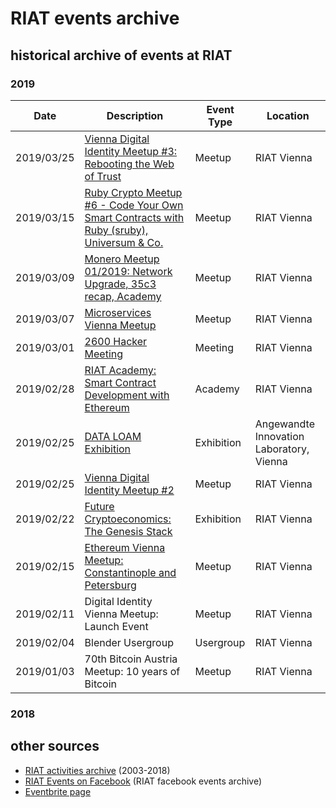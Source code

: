 [RIAT Events on Facebook]: https://www.facebook.com/pg/riat.ac.at/events/ "RIAT Events on Facebook"
[ICS (iCal) calendar]: https://calendar.google.com/calendar/ical/riat.at_nst52qhk2fca3u8dvhce8pepbg%40group.calendar.google.com/public/basic.ics "online subscription to events in the RIAT space: crypto, blockchain, DLT"
[RIAT website]: https://riat.ac.at
[RIAT activities archive]: https://riat.at/activities
[Eventbrite page]: https://www.eventbrite.com/o/riat-academy-10768509578 "RIAT academy eventbrite page"
[PDF overview & print event calendar]: https://github.com/parasew/riat-events/raw/master/assets/RIAT_program_PDF_calendar_2019.pdf
[events archive]: "https://github.com/parasew/riat-events/tree/master/archive"

# RIAT events archive

## historical archive of events at RIAT

### 2019
| Date       | Description                                                                                                                                                           | Event Type | Location                                 |
| ---------- | --------------------------------------------------------------------------------------------------------------------------------------------------------------------- | ---------- | ---------------------------------------- |
| 2019/03/25 | [Vienna Digital Identity Meetup #3: Rebooting the Web of Trust](https://www.meetup.com/de-DE/Vienna-Digital-Identity-Meetup/events/259683263/)                        | Meetup     | RIAT Vienna                              |
| 2019/03/15 | [Ruby Crypto Meetup #6 - Code Your Own Smart Contracts with Ruby (sruby), Universum & Co.](https://www.facebook.com/events/1988745191426912/)                         | Meetup     | RIAT Vienna                              |
| 2019/03/09 | [Monero Meetup 01/2019: Network Upgrade, 35c3 recap, Academy](https://www.facebook.com/events/2042824889349215/)                                                      | Meetup     | RIAT Vienna                              |
| 2019/03/07 | [Microservices Vienna Meetup](https://www.facebook.com/events/293328437951583/)                                                                                       | Meetup     | RIAT Vienna                              |
| 2019/03/01 | [2600 Hacker Meeting](https://www.facebook.com/events/306031676747864/)                                                                                               | Meeting    | RIAT Vienna                              |
| 2019/02/28 | [RIAT Academy: Smart Contract Development with Ethereum](https://www.facebook.com/events/319665308665747/)                                                            | Academy    | RIAT Vienna                              |
| 2019/02/25 | [DATA LOAM Exhibition](https://www.dieangewandte.at/jart/prj3/angewandte-2016/main.jart?rel=de&reserve-mode=active&content-id=1454062400291&artikel_id=1546414237711) | Exhibition | Angewandte Innovation Laboratory, Vienna |
| 2019/02/25 | [Vienna Digital Identity Meetup #2](https://www.facebook.com/events/239178996988956/)                                                                                 | Meetup     | RIAT Vienna                              |
| 2019/02/22 | [Future Cryptoeconomics: The Genesis Stack](https://web.facebook.com/events/1067229673468739/)                                                                        | Exhibition | RIAT Vienna                              |
| 2019/02/15 | [Ethereum Vienna Meetup: Constantinople and Petersburg](https://www.facebook.com/events/539687579870573/)                                                             | Meetup     | RIAT Vienna                              |
| 2019/02/11 | Digital Identity Vienna Meetup: Launch Event                                                                                                                          | Meetup     | RIAT Vienna                              |
| 2019/02/04 | Blender Usergroup                                                                                                                                                     | Usergroup  | RIAT Vienna                              |
| 2019/01/03 | 70th Bitcoin Austria Meetup: 10 years of Bitcoin                                                                                                                      | Meetup     | RIAT Vienna                              |


### 2018

## other sources

* [RIAT activities archive] (2003-2018)
* [RIAT Events on Facebook] (RIAT facebook events archive)
* [Eventbrite page]
